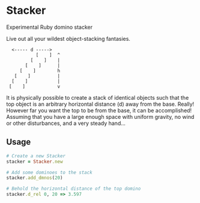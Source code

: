 # Stacker
Experimental Ruby domino stacker

Live out all your wildest object-stacking fantasies.

      <----- d ----->
               [    ]  ^
             [    ]    |
           [    ]      |
         [    ]        h
       [    ]          |
      [    ]           |
     [    ]            v


It is physically possible to create a stack of identical objects such that the top object is an arbitrary horizontal distance (d) away from the base. Really! However far you want the top to be from the base, it can be accomplished! Assuming that you have a large enough space with uniform gravity, no wind or other disturbances, and a very steady hand...

## Usage

```ruby
# Create a new Stacker
stacker = Stacker.new

# Add some dominoes to the stack
stacker.add_dmnos(20)

# Behold the horizontal distance of the top domino
stacker.d_rel 0, 20 => 3.597
```
